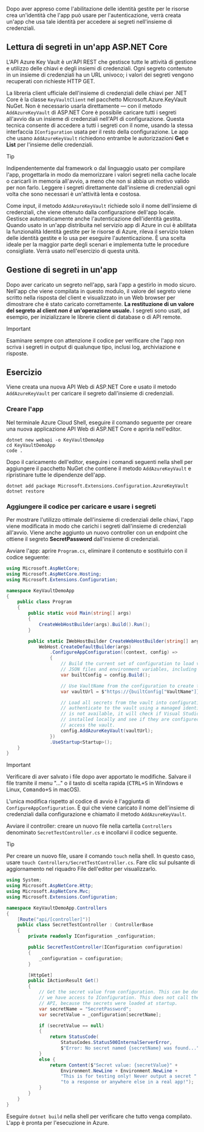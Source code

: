 Dopo aver appreso come l'abilitazione delle identità gestite per le risorse crea un'identità che l'app può usare per l'autenticazione, verrà creata un'app che usa tale identità per accedere ai segreti nell'insieme di credenziali.

## <a name="reading-secrets-in-an-aspnet-core-app"></a>Lettura di segreti in un'app ASP.NET Core

L'API Azure Key Vault è un'API REST che gestisce tutte le attività di gestione e utilizzo delle chiavi e degli insiemi di credenziali. Ogni segreto contenuto in un insieme di credenziali ha un URL univoco; i valori dei segreti vengono recuperati con richieste HTTP GET.

La libreria client ufficiale dell'insieme di credenziali delle chiavi per .NET Core è la classe `KeyVaultClient` nel pacchetto Microsoft.Azure.KeyVault NuGet. Non è necessario usarla direttamente &mdash; con il metodo `AddAzureKeyVault` di ASP.NET Core è possibile caricare tutti i segreti all'avvio da un insieme di credenziali nell'API di configurazione. Questa tecnica consente di accedere a tutti i segreti con il nome, usando la stessa interfaccia `IConfiguration` usata per il resto della configurazione. Le app che usano `AddAzureKeyVault` richiedono entrambe le autorizzazioni **Get** e **List** per l'insieme delle credenziali.

> [!TIP]
> Indipendentemente dal framework o dal linguaggio usato per compilare l'app, progettarla in modo da memorizzare i valori segreti nella cache locale o caricarli in memoria all'avvio, a meno che non si abbia un motivo valido per non farlo. Leggere i segreti direttamente dall'insieme di credenziali ogni volta che sono necessari è un'attività lenta e costosa.

Come input, il metodo `AddAzureKeyVault` richiede solo il nome dell'insieme di credenziali, che viene ottenuto dalla configurazione dell'app locale. Gestisce automaticamente anche l'autenticazione dell'identità gestita. Quando usato in un'app distribuita nel servizio app di Azure in cui è abilitata la funzionalità Identità gestite per le risorse di Azure, rileva il servizio token delle identità gestite e lo usa per eseguire l'autenticazione. È una scelta ideale per la maggior parte degli scenari e implementa tutte le procedure consigliate. Verrà usato nell'esercizio di questa unità.

## <a name="handling-secrets-in-an-app"></a>Gestione di segreti in un'app

Dopo aver caricato un segreto nell'app, sarà l'app a gestirlo in modo sicuro. Nell'app che viene compilata in questo modulo, il valore del segreto viene scritto nella risposta del client e visualizzato in un Web browser per dimostrare che è stato caricato correttamente. **La restituzione di un valore del segreto al client *non è*  un'operazione usuale.** I segreti sono usati, ad esempio, per inizializzare le librerie client di database o di API remote.

> [!IMPORTANT]
> Esaminare sempre con attenzione il codice per verificare che l'app non scriva i segreti in output di qualunque tipo, inclusi log, archiviazione e risposte.

## <a name="exercise"></a>Esercizio

Viene creata una nuova API Web di ASP.NET Core e usato il metodo `AddAzureKeyVault` per caricare il segreto dall'insieme di credenziali.

### <a name="create-the-app"></a>Creare l'app

Nel terminale Azure Cloud Shell, eseguire il comando seguente per creare una nuova applicazione API Web di ASP.NET Core e aprirla nell'editor.

```console
dotnet new webapi -o KeyVaultDemoApp
cd KeyVaultDemoApp
code .
```

Dopo il caricamento dell'editor, eseguire i comandi seguenti nella shell per aggiungere il pacchetto NuGet che contiene il metodo `AddAzureKeyVault` e ripristinare tutte le dipendenze dell'app.

```console
dotnet add package Microsoft.Extensions.Configuration.AzureKeyVault
dotnet restore
```

### <a name="add-code-to-load-and-use-secrets"></a>Aggiungere il codice per caricare e usare i segreti

Per mostrare l'utilizzo ottimale dell'insieme di credenziali delle chiavi, l'app viene modificata in modo che carichi i segreti dall'insieme di credenziali all'avvio. Viene anche aggiunto un nuovo controller con un endpoint che ottiene il segreto **SecretPassword** dall'insieme di credenziali.

Avviare l'app: aprire `Program.cs`, eliminare il contenuto e sostituirlo con il codice seguente:

```csharp
using Microsoft.AspNetCore;
using Microsoft.AspNetCore.Hosting;
using Microsoft.Extensions.Configuration;

namespace KeyVaultDemoApp
{
    public class Program
    {
        public static void Main(string[] args)
        {
            CreateWebHostBuilder(args).Build().Run();
        }

        public static IWebHostBuilder CreateWebHostBuilder(string[] args) =>
            WebHost.CreateDefaultBuilder(args)
                .ConfigureAppConfiguration((context, config) =>
                {
                    // Build the current set of configuration to load values from
                    // JSON files and environment variables, including VaultName.
                    var builtConfig = config.Build();

                    // Use VaultName from the configuration to create the full vault URL.
                    var vaultUrl = $"https://{builtConfig["VaultName"]}.vault.azure.net/";

                    // Load all secrets from the vault into configuration. This will automatically
                    // authenticate to the vault using a managed identity. If a managed identity
                    // is not available, it will check if Visual Studio and/or the Azure CLI are
                    // installed locally and see if they are configured with credentials that can
                    // access the vault.
                    config.AddAzureKeyVault(vaultUrl);
                })
                .UseStartup<Startup>();
    }
}
```

> [!IMPORTANT]
> Verificare di aver salvato i file dopo aver apportato le modifiche. Salvare il file tramite il menu "..." o il tasto di scelta rapida (<kbd>CTRL+S</kbd> in Windows e Linux, <kbd>Comando+S</kbd> in macOS).

L'unica modifica rispetto al codice di avvio è l'aggiunta di `ConfigureAppConfiguration`. È qui che viene caricato il nome dell'insieme di credenziali dalla configurazione e chiamato il metodo `AddAzureKeyVault`.

Avviare il controller: creare un nuovo file nella cartella `Controllers` denominato `SecretTestController.cs` e incollarvi il codice seguente.

> [!TIP]
> Per creare un nuovo file, usare il comando `touch` nella shell. In questo caso, usare `touch Controllers/SecretTestController.cs`. Fare clic sul pulsante di aggiornamento nel riquadro File dell'editor per visualizzarlo.

```csharp
using System;
using Microsoft.AspNetCore.Http;
using Microsoft.AspNetCore.Mvc;
using Microsoft.Extensions.Configuration;

namespace KeyVaultDemoApp.Controllers
{
    [Route("api/[controller]")]
    public class SecretTestController : ControllerBase
    {
        private readonly IConfiguration _configuration;

        public SecretTestController(IConfiguration configuration)
        {
            _configuration = configuration;
        }

        [HttpGet]
        public IActionResult Get()
        {
            // Get the secret value from configuration. This can be done anywhere
            // we have access to IConfiguration. This does not call the Key Vault
            // API, because the secrets were loaded at startup.
            var secretName = "SecretPassword";
            var secretValue = _configuration[secretName];

            if (secretValue == null)
            {
                return StatusCode(
                    StatusCodes.Status500InternalServerError,
                    $"Error: No secret named {secretName} was found...");
            }
            else {
                return Content($"Secret value: {secretValue}" +
                    Environment.NewLine + Environment.NewLine +
                    "This is for testing only! Never output a secret " +
                    "to a response or anywhere else in a real app!");
            }
        }
    }
}
```

Eseguire `dotnet build` nella shell per verificare che tutto venga compilato. L'app è pronta per l'esecuzione in Azure.